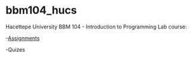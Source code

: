 # bbm104_hucs
Hacettepe University BBM 104 - Introduction to Programming Lab course:


-[Assignments]()


-Quizes
